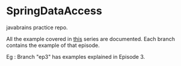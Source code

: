 SpringDataAccess
================

javabrains practice repo.

All the example covered in <a href="http://javabrains.koushik.org/spring.html#spring-data">this</a> series are documented.
Each branch contains the example of that episode. 

Eg : Branch "ep3" has examples explained in Episode 3.
